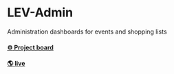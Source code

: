 # LEV-Admin
Administration dashboards for events and shopping lists

#### [:gear: Project board](https://github.com/ronerlih/LEV-Admin/projects/1?fullscreen=true)

#### [🌎  live](ronerlih.github.io/LEV-Admin)
